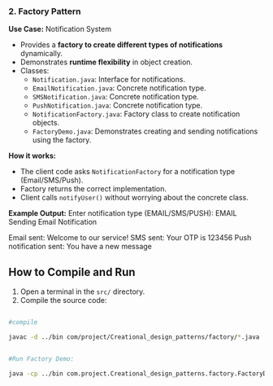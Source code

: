 ### 2. Factory Pattern

**Use Case:** Notification System

- Provides a **factory to create different types of notifications** dynamically.
- Demonstrates **runtime flexibility** in object creation.
- Classes:
  - `Notification.java`: Interface for notifications.
  - `EmailNotification.java`: Concrete notification type.
  - `SMSNotification.java`: Concrete notification type.
  - `PushNotification.java`: Concrete notification type.
  - `NotificationFactory.java`: Factory class to create notification objects.
  - `FactoryDemo.java`: Demonstrates creating and sending notifications using the factory.

**How it works:**
- The client code asks `NotificationFactory` for a notification type (Email/SMS/Push).
- Factory returns the correct implementation.
- Client calls `notifyUser()` without worrying about the concrete class.

**Example Output:**
Enter notification type (EMAIL/SMS/PUSH): EMAIL
Sending Email Notification

Email sent: Welcome to our service!
SMS sent: Your OTP is 123456
Push notification sent: You have a new message


## How to Compile and Run

1. Open a terminal in the `src/` directory.
2. Compile the source code:

```bash

#compile 

javac -d ../bin com/project/Creational_design_patterns/factory/*.java


#Run Factory Demo:

java -cp ../bin com.project.Creational_design_patterns.factory.FactoryDemo